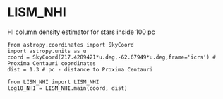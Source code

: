 # LISM_NHI
 HI column density estimator for stars inside 100 pc

```
from astropy.coordinates import SkyCoord
import astropy.units as u
coord = SkyCoord(217.4289421*u.deg,-62.67949*u.deg,frame='icrs') # Proxima Centauri coordinates
dist = 1.3 # pc - distance to Proxima Centauri

from LISM_NHI import LISM_NHI
log10_NHI = LISM_NHI.main(coord, dist)
```

